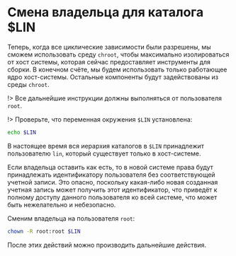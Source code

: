 # Смена владельца для каталога $LIN

Теперь, когда все циклические зависимости были разрешены, мы сможем использовать среду `chroot`, чтобы максимально изолироваться от хост системы, которая сейчас предоставляет инструменты для сборки. В конечном счёте, мы будем использовать только работающее ядро хост-системы. Остальные компоненты будут задействованы из среды `chroot`.

!> Все дальнейшие инструкции должны выполняться от пользователя `root`.

!> Проверьте, что переменная окружения `$LIN` установлена:

```bash
echo $LIN
```

В настоящее время вся иерархия каталогов в `$LIN` принадлежит пользователю `lin`, который существует только в хост-системе.

Если владельца оставить как есть, то в новой системе права будут принадлежать идентификатору пользователя без соответствующей учетной записи. Это опасно, поскольку какая-либо новая созданная учетная запись может получить этот идентификатор, что приведёт к полному доступу данного пользователя ко всей системе, что может быть нежелательно и небезопасно.

Сменим владельца на пользователя `root`:

```bash
chown -R root:root $LIN
```

После этих действий можно производить дальнейшие действия.
